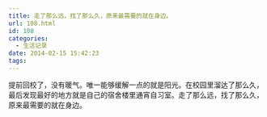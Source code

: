 ```yaml
---
title: 走了那么远，找了那么久，原来最需要的就在身边。
url: 108.html
id: 108
categories:
  - 生活记录
date: 2014-02-15 15:42:23
tags:
---
```


提前回校了，没有暖气。唯一能够缓解一点的就是阳光。在校园里溜达了那么久，最后发现最好的地方就是自己的宿舍楼里通宵自习室。走了那么远，找了那么久，原来最需要的就在身边。